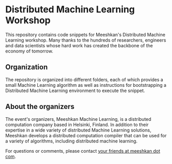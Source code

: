 # Distributed Machine Learning Workshop

This repository contains code snippets for Meeshkan's Distributed Machine Learning workshop.  Many thanks to the hundreds of researchers, engineers and data scientists whose hard work has created the backbone of the economy of tomorrow.

## Organization

The repository is organized into different folders, each of which provides a small Machine Learning algorithm as well as instructions for bootstrapping a Distributed Machine Learning environment to execute the snippet.

## About the organizers

The event's organizers, Meeshkan Machine Learning, is a distributed computation company based in Helsinki, Finland.  In addition to their expertise in a wide variety of distributed Machine Learning solutions, Meeshkan develops a distributed computation compiler that can be used for a variety of algorithms, including distributed machine learning.

For questions or comments, please contact [your friends at meeshkan dot com](your.friends@meeshkan.com).